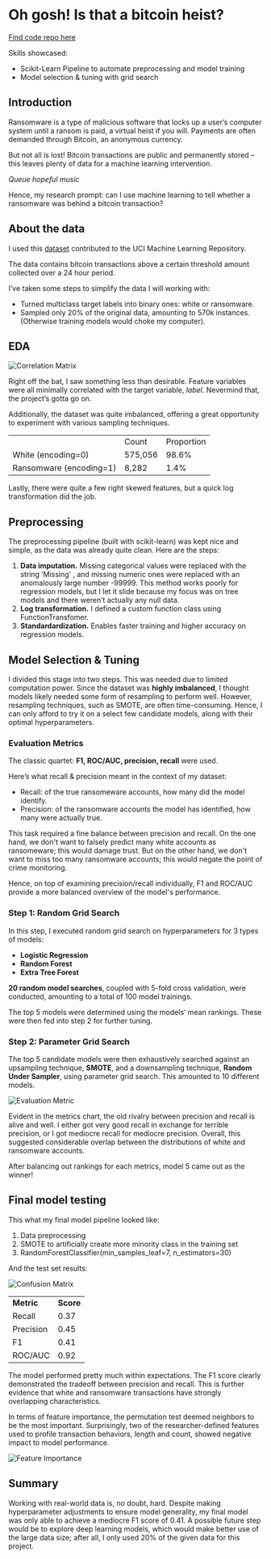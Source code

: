# Oh gosh! Is that a bitcoin heist?

[Find code repo here](https://github.com/flomch/bitcoin-heist-detection)

Skills showcased: 

*   Scikit-Learn Pipeline to automate preprocessing and model training
*   Model selection & tuning with grid search  


## Introduction

Ransomware is a type of malicious software that locks up a user’s computer system until a ransom is paid, a virtual heist if you will. Payments are often demanded through Bitcoin, an anonymous currency. 

But not all is lost! Bitcoin transactions are public and permanently stored – this leaves plenty of data for a machine learning intervention.

 *Queue hopeful music*

Hence, my research prompt: can I use machine learning to tell whether a ransomware was behind a bitcoin transaction?


## About the data

I used this [dataset](https://archive.ics.uci.edu/ml/datasets/BitcoinHeistRansomwareAddressDataset) contributed to the UCI Machine Learning Repository.

The data contains bitcoin transactions above a certain threshold amount collected over a 24 hour period. 

I’ve taken some steps to simplify the data I will working with:



*   Turned multiclass target labels into binary ones: white or ransomware. 
*   Sampled only 20% of the original data, amounting to 570k instances. (Otherwise training models would choke my computer). 


## EDA

<!-- <img src="../images/bitcoin/corr-matrix.png" alt="Correlation Matrix"  class=”center”/> -->
![Correlation Matrix](../images/bitcoin/corr-matrix.png)

Right off the bat, I saw something less than desirable. Feature variables were all minimally correlated with the target variable, _label_. Nevermind that, the project’s gotta go on.

Additionally, the dataset was quite imbalanced, offering a great opportunity to experiment with various sampling techniques. 


<table>
  <tr>
   <td>
   </td>
   <td>Count
   </td>
   <td>Proportion
   </td>
  </tr>
  <tr>
   <td>White (encoding=0)
   </td>
   <td>575,056
   </td>
   <td>98.6%
   </td>
  </tr>
  <tr>
   <td>Ransomware (encoding=1)
   </td>
   <td>8,282
   </td>
   <td>1.4%
   </td>
  </tr>
</table>


Lastly, there were quite a few right skewed features, but a quick log transformation did the job.


## Preprocessing

The preprocessing pipeline (built with scikit-learn) was kept nice and simple, as the data was already quite clean. Here are the steps:



1. **Data imputation.** Missing categorical values were replaced with the string ‘Missing’ , and missing numeric ones were replaced with an anomalously large number -99999. This method works poorly for regression models, but I let it slide because my focus was on tree models and there weren’t actually any null data.
2. **Log transformation.** I defined a custom function class using FunctionTransfomer.
3. **Standardardization.** Enables faster training and higher accuracy on regression models.


## Model Selection & Tuning

I divided this stage into two steps. This was needed due to limited computation power. Since the dataset was **highly imbalanced**, I thought models likely needed some form of resampling to perform well. However, resampling techniques, such as SMOTE, are often time-consuming. Hence, I can only afford to try it on a select few candidate models, along with their optimal hyperparameters. 


### Evaluation Metrics

The classic quartet: **F1, ROC/AUC, precision, recall** were used. 

Here’s what recall & precision meant in the context of my dataset:



*   Recall: of the true ransomeware accounts, how many did the model identify.
*   Precision: of the ransomware accounts the model has identified, how many were actually true.

This task required a fine balance between precision and recall. On the one hand, we don't want to falsely predict many white accounts as ransomeware; this would damage trust. But on the other hand, we don't want to miss too many ransomware accounts; this would negate the point of crime monitoring. 

Hence, on top of examining precision/recall individually, F1 and ROC/AUC provide a more balanced overview of the model's performance.


### Step 1: Random Grid Search

In this step, I executed random grid search on hyperparameters for 3 types of models:



*   **Logistic Regression**
*   **Random Forest**
*   **Extra Tree Forest**

**20 random model searches**, coupled with 5-fold cross validation, were conducted, amounting to a total of 100 model trainings. 

The top 5 models were determined using the models’ mean rankings. These were then fed into step 2 for further tuning.


### Step 2: Parameter Grid Search

The top 5 candidate models were then exhaustively searched against an upsampling technique, **SMOTE**, and a downsampling technique, **Random Under Sampler**, using parameter grid search. This amounted to 10 different models.

<!-- <img src="../images/bitcoin/metric.png" alt="Evaluation Metric"  class=”center”/> -->
![Evaluation Metric](../images/bitcoin/metric.png)


Evident in the metrics chart, the old rivalry between precision and recall is alive and well. I either got very good recall in exchange for terrible precision, or I got mediocre recall for mediocre precision. Overall, this suggested considerable overlap between the distributions of white and ransomware accounts. 

After balancing out rankings for each metrics, model 5 came out as the winner!


## Final model testing

This what my final model pipeline looked like:



1. Data preprocessing
2. SMOTE to artificially create more minority class in the training set
3. RandomForestClassifier(min_samples_leaf=7, n_estimators=30)

And the test set results:

<!-- <img src="../images/bitcoin/conf-matrix.png" alt="Confusion Matrix"  class=”center”/> -->
![Confusion Matrix](../images/bitcoin/conf-matrix.png)


<table>
  <tr>
   <td><strong>Metric</strong>
   </td>
   <td><strong>Score</strong>
   </td>
  </tr>
  <tr>
   <td>Recall
   </td>
   <td>0.37
   </td>
  </tr>
  <tr>
   <td>Precision
   </td>
   <td>0.45
   </td>
  </tr>
  <tr>
   <td>F1
   </td>
   <td>0.41
   </td>
  </tr>
  <tr>
   <td>ROC/AUC
   </td>
   <td>0.92
   </td>
  </tr>
</table>


The model performed pretty much within expectations. The F1 score clearly demonstrated the tradeoff between precision and recall. This is further evidence that white and ransomware transactions have strongly overlapping characteristics.

In terms of feature importance, the permutation test deemed neighbors to be the most important. Surprisingly, two of the researcher-defined features used to profile transaction behaviors, length and count, showed negative impact to model performance. 

<!-- <img src="../images/bitcoin/feature-imp.png" alt="Feature Importance"  class=”center”/> -->
![Feature Importance](../images/bitcoin/feature-imp.png)

## Summary

Working with real-world data is, no doubt, hard. Despite making hyperparameter adjustments to ensure model generality, my final model was only able to achieve a mediocre F1 score of 0.41. A possible future step would be to explore deep learning models, which would make better use of the large data size; after all, I only used 20% of the given data for this project.
